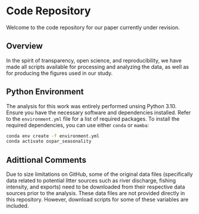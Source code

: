 
# Code Repository
Welcome to the code repository for our paper currently under revision.

## Overview
In the spirit of transparency, open science, and reproducibility, we have made all scripts available for processing and analyzing the data, as well as for producing the figures used in our study. 

## Python Environment
The analysis for this work was entirely performed unsing Python 3.10. Ensure you have the necessary software and dependencies installed. Refer to the `environment.yml` file for a list of required packages. To install the required dependencies, you can use either `conda` or `mamba`:

```sh
conda env create -f environment.yml
conda activate ospar_seasonality
```

## Adittional Comments
Due to size limitations on GitHub, some of the original data files (specifically data related to potential litter sources such as river discharge, fishing intensity, and exports) need to be downloaded from their respective data sources prior to the analysis. These data files are not provided directly in this repository. However, download scripts for some of these variables are included.